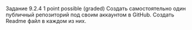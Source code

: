 Задание 9.2.4
1 point possible (graded)
Создать самостоятельно один публичный репозиторий под своим аккаунтом в GitHub. Создать Readme файл в каждом из них.
